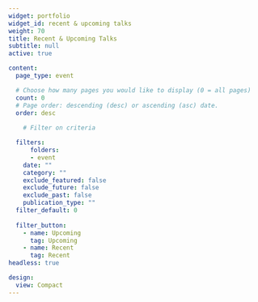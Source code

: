 ```yaml
---
widget: portfolio
widget_id: recent & upcoming talks
weight: 70
title: Recent & Upcoming Talks
subtitle: null
active: true

content:
  page_type: event

  # Choose how many pages you would like to display (0 = all pages)
  count: 0
  # Page order: descending (desc) or ascending (asc) date.
  order: desc
  
    # Filter on criteria

  filters:
      folders:
      - event
    date: ""
    category: ""
    exclude_featured: false
    exclude_future: false
    exclude_past: false
    publication_type: ""
  filter_default: 0
  
  filter_button:
    - name: Upcoming
      tag: Upcoming
    - name: Recent
      tag: Recent
headless: true

design:
  view: Compact
---
```

